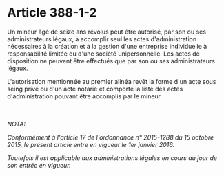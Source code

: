 # Article 388-1-2

<p>Un mineur âgé de seize ans révolus peut être autorisé, par son ou ses administrateurs légaux, à accomplir seul les actes d'administration nécessaires à la création et à la gestion d'une entreprise individuelle à responsabilité limitée ou d'une société unipersonnelle. Les actes de disposition ne peuvent être effectués que par son ou ses administrateurs légaux.</p><p>L'autorisation mentionnée au premier alinéa revêt la forme d'un acte sous seing privé ou d'un acte notarié et comporte la liste des actes d'administration pouvant être accomplis par le mineur.</p><br/><br/><i>NOTA:<p>Conformément à l'article 17 de l'ordonnance n° 2015-1288 du 15  octobre 2015, le présent article entre en vigueur le 1er janvier 2016.</p><p>Toutefois il est applicable aux administrations légales en cours au jour de son entrée en vigueur.</p></i>